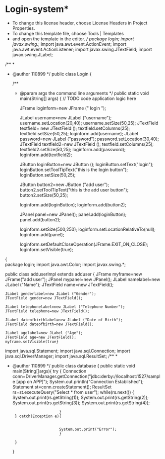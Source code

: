 # Login-system*
 * To change this license header, choose License Headers in Project Properties.
 * To change this template file, choose Tools | Templates
 * and open the template in the editor.
 */
package login;
import javax.swing.*;
import java.awt.event.ActionEvent;
import java.awt.event.ActionListener;
import  javax.swing.JTextField;
import javax.swing.JLabel;


/**
 *
 * @author 110899
 */
public class Login {

    /**
     * @param args the command line arguments
     */
    public static void main(String[] args) {
        // TODO code application logic here
      
        
        
       JFrame loginform=new JFrame (" login ");
    
       JLabel username=new JLabel ("username");
       username.setLocation(20,40);
       username.setSize(50,25);
       JTextField textfield= new JTextField ();
       textfield.setColumns(25);
       textfield.setSize(50,25);
       loginform.add(username);
       JLabel password=new JLabel ("password");
       password.setLocation(30,40);
       JTextField textfield2=new JTextField ();
       textfield.setColumns(25);
       textfield2.setSize(50,25);
       loginform.add(password);
       loginform.add(textfield2);
       
      
        JButton loginButton=new JButton ();
        loginButton.setText("login");
        loginButton.setToolTipText("this is the login button");
        loginButton.setSize(50,25);
        
        JButton button2=new JButton ("add user");
        button2.setToolTipText("this is the add user button");
        button2.setSize(50,25);
        
        loginform.add(loginButton);
        loginform.add(button2);
        
        JPanel panel=new JPanel();
        panel.add(loginButton);
        panel.add(button2);
        
        loginform.setSize(500,250);
        loginform.setLocationRelativeTo(null);
        loginform.add(panel);
    
        loginform.setDefaultCloseOperation(JFrame.EXIT_ON_CLOSE);
        loginform.setVisible(true);
        
  {    
package login;
import java.awt.Color;
import javax.swing.*;


public class adduserImpl extends adduser {
    JFrame myframe=new JFrame("add user");
    JPanel mypanel=new JPanel();
    JLabel namelabel=new JLabel ("Name");
    JTextField name=new JTextField();
    
    JLabel genderlabel=new JLabel ("Gender");
    JTextField gender=new JTextField();
 
    JLabel telephonelabel=new JLabel ("Telephone Number");
    JTextField telephone=new JTextField();
    
    JLabel dateofbirthlabel=new JLabel ("Date of Birth");
    JTextField dateofbirth=new JTextField();
  
    JLabel agelabel=new JLabel ("Age");
    JTextField age=new JTextField();
    myframe.setVisible(true}
   
   
   import java.sql.Statement;
import java.sql.Connection;
import java.sql.DriverManager;
import java.sql.ResultSet;
/**
 *
 * @author 110899
 */
public class database {
    public static void main(String[]args){
        try { 
            Connection conn=DriverManager.getConnection("jdbc:derby://localhost:1527/sample [app on APP]");
                    System.out.println("Connection Established");
                    Statement st=conn.createStatement();
                    ResultSet rs=st.executeQuery("Select * from  user");
                            while(rs.next())
                            {
                                System.out.print(rs.getString(1));
                                System.out.print(rs.getString(2));
                                System.out.print(rs.getString(3));
                                System.out.print(rs.getString(4));                           

                            }      
        } catch(Exception e){
                            
                            
                            System.out.print("Error");
                            }
            
        }
    }
    
    


  

